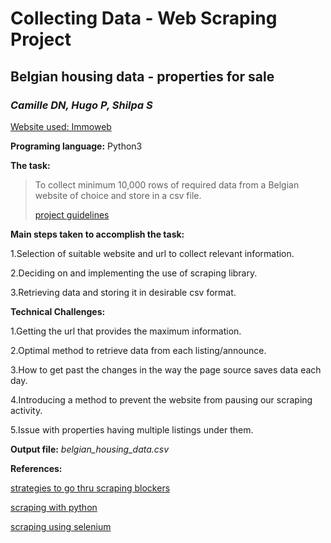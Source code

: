 # Collecting Data - Web Scraping Project

## Belgian housing data - properties for sale

### *Camille DN, Hugo P, Shilpa S*

[Website used: Immoweb](https://www.immoweb.be/en)

**Programing language:** Python3

**The task:**
>To collect minimum 10,000 rows of required data from a Belgian website of choice and store in a csv file.
>
>[project guidelines](https://github.com/becodeorg/BXL-Bouman-3.31/blob/main/content/0.projects/1.python/2.house_scraping.md)

**Main steps taken to accomplish the task:**

1.Selection of suitable website and url to collect relevant information.

2.Deciding on and implementing the use of scraping library.

3.Retrieving data and storing it in desirable csv format.

**Technical Challenges:**

1.Getting the url that provides the maximum information.

2.Optimal method to retrieve data from each listing/announce.

3.How to get past the changes in the way the page source saves data each day.

4.Introducing a method to prevent the website from pausing our scraping activity.

5.Issue with properties having multiple listings under them.

**Output file:** *belgian_housing_data.csv*

**References:**

[strategies to go thru scraping blockers](https://towardsdatascience.com/5-strategies-to-write-unblock-able-web-scrapers-in-python-5e40c147bdaf)

[scraping with python](https://medium.com/swlh/step-by-step-guide-to-building-a-web-scraper-with-selenium-c9770b5704c)

[scraping using selenium](https://www.analyticsvidhya.com/blog/2020/08/web-scraping-selenium-with-python/)
